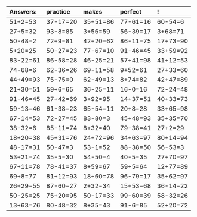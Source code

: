 | Answers: | practice | makes | perfect | ! |
| :--- | :--- | :--- | :--- | :--- |
| 51+2=53 | 37-17=20 | 35+51=86 | 77-61=16 | 60-54=6 | 
| 27+5=32 | 93-8=85 | 3+56=59 | 56-39=17 | 3+68=71 | 
| 50-48=2 | 72+9=81 | 42+20=62 | 86-11=75 | 17+73=90 | 
| 5+20=25 | 50-27=23 | 77-67=10 | 91-46=45 | 33+59=92 | 
| 83-22=61 | 86-58=28 | 46-25=21 | 57+41=98 | 41+12=53 | 
| 74-68=6 | 62-36=26 | 69-11=58 | 9+52=61 | 27+33=60 | 
| 44+49=93 | 75-75=0 | 62-49=13 | 8+74=82 | 42+47=89 | 
| 21+30=51 | 59+6=65 | 36-25=11 | 16-0=16 | 72-24=48 | 
| 91-46=45 | 27+42=69 | 3+92=95 | 14+37=51 | 40+33=73 | 
| 59-13=46 | 61-38=23 | 65-54=11 | 20+8=28 | 33+65=98 | 
| 67-14=53 | 72-27=45 | 83-80=3 | 45+48=93 | 35+35=70 | 
| 38-32=6 | 85-11=74 | 8+32=40 | 79-38=41 | 27+2=29 | 
| 18+20=38 | 45+31=76 | 24+72=96 | 34+63=97 | 80+14=94 | 
| 48-17=31 | 50-47=3 | 53-1=52 | 88-38=50 | 56-53=3 | 
| 53+21=74 | 35-5=30 | 54-50=4 | 40-5=35 | 27+70=97 | 
| 67+11=78 | 78-41=37 | 8+59=67 | 59+5=64 | 12+77=89 | 
| 69+8=77 | 81+12=93 | 18+60=78 | 96-79=17 | 35+62=97 | 
| 26+29=55 | 87-60=27 | 2+32=34 | 15+53=68 | 36-14=22 | 
| 50-25=25 | 75+20=95 | 50-17=33 | 99-60=39 | 58-32=26 | 
| 13+63=76 | 80-48=32 | 8+35=43 | 91-6=85 | 52+20=72 | 
